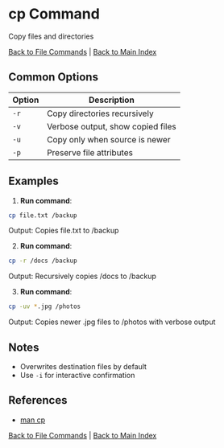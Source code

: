 # cp Command

Copy files and directories

[Back to File Commands](./index.md) | [Back to Main Index](../../README.md)

## Common Options

| Option | Description |
|--------|-------------|
| `-r` | Copy directories recursively |
| `-v` | Verbose output, show copied files |
| `-u` | Copy only when source is newer |
| `-p` | Preserve file attributes |

## Examples
1. **Run command**:
```bash
cp file.txt /backup
```
Output: Copies file.txt to /backup

2. **Run command**:
```bash
cp -r /docs /backup
```
Output: Recursively copies /docs to /backup

3. **Run command**:
```bash
cp -uv *.jpg /photos
```
Output: Copies newer .jpg files to /photos with verbose output


## Notes
- Overwrites destination files by default
- Use `-i` for interactive confirmation

## References
- [man cp](https://man7.org/linux/man-pages/man1/cp.1.html)

[Back to File Commands](../index.md) | [Back to Main Index](../../README.md)